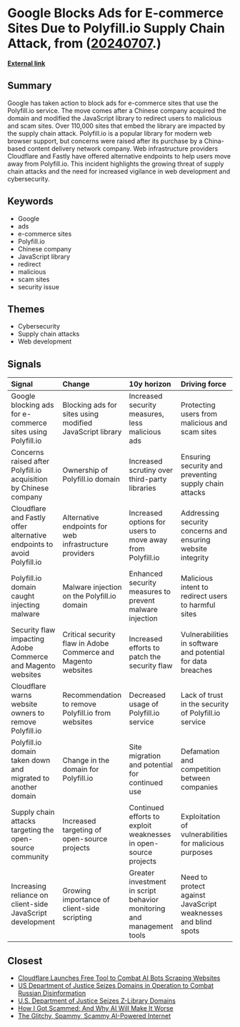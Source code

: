 # __Google Blocks Ads for E-commerce Sites Due to Polyfill.io Supply Chain Attack__, from ([20240707](https://kghosh.substack.com/p/20240707).)

__[External link](https://thehackernews.com/2024/06/over-110000-websites-affected-by.html)__



## Summary

Google has taken action to block ads for e-commerce sites that use the Polyfill.io service. The move comes after a Chinese company acquired the domain and modified the JavaScript library to redirect users to malicious and scam sites. Over 110,000 sites that embed the library are impacted by the supply chain attack. Polyfill.io is a popular library for modern web browser support, but concerns were raised after its purchase by a China-based content delivery network company. Web infrastructure providers Cloudflare and Fastly have offered alternative endpoints to help users move away from Polyfill.io. This incident highlights the growing threat of supply chain attacks and the need for increased vigilance in web development and cybersecurity.

## Keywords

* Google
* ads
* e-commerce sites
* Polyfill.io
* Chinese company
* JavaScript library
* redirect
* malicious
* scam sites
* security issue

## Themes

* Cybersecurity
* Supply chain attacks
* Web development

## Signals

| Signal                                                                 | Change                                                        | 10y horizon                                                           | Driving force                                                 |
|:-----------------------------------------------------------------------|:--------------------------------------------------------------|:----------------------------------------------------------------------|:--------------------------------------------------------------|
| Google blocking ads for e-commerce sites using Polyfill.io             | Blocking ads for sites using modified JavaScript library      | Increased security measures, less malicious ads                       | Protecting users from malicious and scam sites                |
| Concerns raised after Polyfill.io acquisition by Chinese company       | Ownership of Polyfill.io domain                               | Increased scrutiny over third-party libraries                         | Ensuring security and preventing supply chain attacks         |
| Cloudflare and Fastly offer alternative endpoints to avoid Polyfill.io | Alternative endpoints for web infrastructure providers        | Increased options for users to move away from Polyfill.io             | Addressing security concerns and ensuring website integrity   |
| Polyfill.io domain caught injecting malware                            | Malware injection on the Polyfill.io domain                   | Enhanced security measures to prevent malware injection               | Malicious intent to redirect users to harmful sites           |
| Security flaw impacting Adobe Commerce and Magento websites            | Critical security flaw in Adobe Commerce and Magento websites | Increased efforts to patch the security flaw                          | Vulnerabilities in software and potential for data breaches   |
| Cloudflare warns website owners to remove Polyfill.io                  | Recommendation to remove Polyfill.io from websites            | Decreased usage of Polyfill.io service                                | Lack of trust in the security of Polyfill.io service          |
| Polyfill.io domain taken down and migrated to another domain           | Change in the domain for Polyfill.io                          | Site migration and potential for continued use                        | Defamation and competition between companies                  |
| Supply chain attacks targeting the open-source community               | Increased targeting of open-source projects                   | Continued efforts to exploit weaknesses in open-source projects       | Exploitation of vulnerabilities for malicious purposes        |
| Increasing reliance on client-side JavaScript development              | Growing importance of client-side scripting                   | Greater investment in script behavior monitoring and management tools | Need to protect against JavaScript weaknesses and blind spots |

## Closest

* [Cloudflare Launches Free Tool to Combat AI Bots Scraping Websites](bf550214010247c14718bd133cee47a4)
* [US Department of Justice Seizes Domains in Operation to Combat Russian Disinformation](1fbf07a918bb1e37ab2eb41365d6bbe2)
* [U.S. Department of Justice Seizes Z-Library Domains](d050024991b2307add12adc6f590ad54)
* [How I Got Scammed: And Why AI Will Make It Worse](6bca129462382d090b52faf72fe48e3d)
* [The Glitchy, Spammy, Scammy AI-Powered Internet](b30a4282af9e53ca673438a8223d9525)